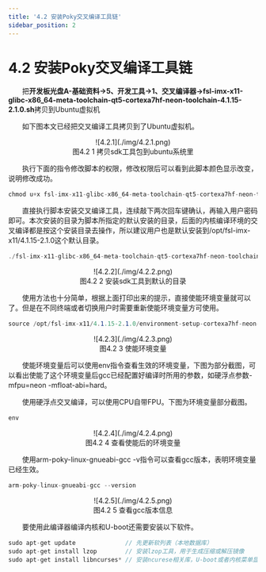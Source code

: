 ```yaml
---
title: '4.2 安装Poky交叉编译工具链'
sidebar_position: 2
---
```


# 4.2 安装Poky交叉编译工具链

&emsp;&emsp;把**开发板光盘A-基础资料->5、开发工具->1、交叉编译器->fsl-imx-x11-glibc-x86_64-meta-toolchain-qt5-cortexa7hf-neon-toolchain-4.1.15-2.1.0.sh**拷贝到Ubuntu虚拟机

&emsp;&emsp;如下图本文已经把交叉编译工具拷贝到了Ubuntu虚拟机。

<center>
![4.2.1](./img/4.2.1.png)<br />
图4.2 1 拷贝sdk工具包到ubuntu系统里
</center>

&emsp;&emsp;执行下面的指令修改脚本的权限，修改权限后可以看到此脚本颜色显示改变，说明修改成功。
```c#
chmod u+x fsl-imx-x11-glibc-x86_64-meta-toolchain-qt5-cortexa7hf-neon-toolchain-4.1.15-2.1.0.sh
```
&emsp;&emsp;直接执行脚本安装交叉编译工具，连续敲下两次回车键确认，再输入用户密码即可。本次安装的目录为脚本所指定的默认安装的目录，后面的内核编译环境的交叉编译都是按这个安装目录去操作，所以建议用户也是默认安装到/opt/fsl-imx-x11/4.1.15-2.1.0这个默认目录。
```c#
./fsl-imx-x11-glibc-x86_64-meta-toolchain-qt5-cortexa7hf-neon-toolchain-4.1.15-2.1.0.sh
```

<center>
![4.2.2](./img/4.2.2.png)<br />
图4.2 2 安装sdk工具到默认的目录
</center>

&emsp;&emsp;使用方法也十分简单，根据上面打印出来的提示，直接使能环境变量就可以了。但是在不同终端或者切换用户时需要重新使能环境变量方可使用。
```c#
source /opt/fsl-imx-x11/4.1.15-2.1.0/environment-setup-cortexa7hf-neon-poky-linux-gnueabi
```

<center>
![4.2.3](./img/4.2.3.png)<br />
图4.2 3 使能环境变量
</center>

&emsp;&emsp;使能环境变量后可以使用env指令查看生效的环境变量，下图为部分截图，可以看出使能了这个环境变量后gcc已经配置好编译时所用的参数，如硬浮点参数-mfpu=neon -mfloat-abi=hard。

&emsp;&emsp;使用硬浮点交叉编译，可以使用CPU自带FPU。下图为环境变量部分截图。
```c#
env
```

<center>
![4.2.4](./img/4.2.4.png)<br />
图4.2 4 查看使能后的环境变量
</center>

&emsp;&emsp;使用arm-poky-linux-gnueabi-gcc -v指令可以查看gcc版本，表明环境变量已经生效。
```c#
arm-poky-linux-gnueabi-gcc --version
```

<center>
![4.2.5](./img/4.2.5.png)<br />
图4.2 5 查看gcc版本信息
</center>

&emsp;&emsp;要使用此编译器编译内核和U-boot还需要安装以下软件。
```c#
sudo apt-get update              // 先更新软列表（本地数据库）
sudo apt-get install lzop        // 安装lzop工具，用于生成压缩或解压镜像
sudo apt-get install libncurses* // 安装ncurese相关库，U-boot或者内核菜单显示时需要
```
